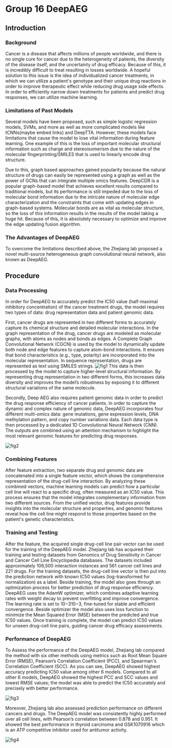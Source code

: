 # Group 16 DeepAEG

## Introduction

### Background
Cancer is a disease that affects millions of people worldwide, and there is no single cure for cancer due to the heterogeneity of patients, the diversity of the disease itself, and the uncertainty of
drug efficacy. Because of this, it is incredibly difficult to treat resulting in losses worldwide. A hopeful solution to this issue is the idea of individualized cancer treatments, in which we can utilize
a patient's genotype and their unique drug reactions in order to improve therapeutic effect while reducing drug usage side effects. In order to efficiently narrow down treatments for patients and predict
drug responses, we can utilize machine learning. 
### Limitations of Past Models
Several models have been proposed, such as simple logistic regression models, SVMs, and more as well as more complicated models like tCNNs(maybe embed
links) and DeepTTA. However, these models face limitations that cause the model to lose vital information during feature learning. One example of this is the loss of important molecular structural information such
as charge and stereoisomerism due to the nature of the molecular fingerprinting/SMILES that is used to linearly encode drug structure. 

Due to this, graph based approaches gained popularity because the natural structure of drugs can easily be represented using a graph as well as the power of GCNs that can integrate multiple omics features.
DeepCDR is a popular graph-based model that achieves excellent results compared to traditional models, but its performance is still impeded due to the loss of molecular bond information due to the 
intricate nature of molecular edge characterization and the constraints that come with updating edges in graph-based systems. Molecular bonds are as vital as molecular structure, so the loss of this information
results in the results of the model taking a huge hit. Because of this, it is absolutely necessary to optimize and improve the edge updating fusion algorithm.

### The Advantages of DeepAEG 
To overcome the limitations described above, the Zhejiang lab proposed a novel multi-source heterogeneous graph convolutional neural network, also known as DeepAEG. 


## Procedure

### Data Processing
In order for DeepAEG to accurately predict the IC50 value (half-maximal inhibitory concentration) of the cancer treatment drugs, the model requires two types of data: drug representation data and patient genomic data. 

First, cancer drugs are represented in two different forms to accurately capture its chemical structure and detailed molecular interactions. In the graph representation of the drug, 
cancer drugs are modeled as molecular graphs, with atoms as nodes and bonds as edges. A Complete Graph Convolutional Network (CGCN) is used by the model to dynamically update both node and edge 
features to capture atom-bond interactions. It ensures that bond characteristics (e.g., type, polarity) are incorporated into the molecular representation. In sequence representation, drugs are 
represented as text using SMILES strings. 
![fig1]("C:\Users\leena\BENG183_2024Fall_Applied-Genomic-Technologies\Group_16_DeepAEG\fig1.jpg")
This data is then processed by the model to capture higher-level structural information. By representing drug representation in two different forms, this increases data diversity and improves the model’s 
robustness by exposing it to different structural variations of the same molecule. 

Secondly, Deep AEG also requires patient genomic data in order to predict the drug response efficiency of cancer patients. In order to capture the dynamic and complex nature of genomic data, 
DeepAEG incorporates four different multi-omics data: gene mutations, gene expression levels, DNA methylation pattern, and copy number variations data. Each data type is then processed by a 
dedicated 1D Convolutional Neural Network (CNN). The outputs are combined using an attention mechanism to highlight the most relevant genomic features for predicting drug responses.

![fig2]("C:\Users\leena\BENG183_2024Fall_Applied-Genomic-Technologies\Group_16_DeepAEG\fig2.jpg")

### Combining Features
After feature extraction, two separate drug and genomic data are concatenated into a single feature vector, which shows the comprehensive representation of the drug-cell line interaction. 
By analyzing these combined vectors, machine learning models can predict how a particular cell line will react to a specific drug, often measured as an IC50 value. This process ensures that the model integrates 
complementary information from two different sources. From the unified vector, drug features provide insights into the molecular structure and properties, and genomic features reveal how the cell line might respond 
to those properties based on the patient's genetic characteristics.

### Training and Testing 
After the feature, the acquired single drug-cell line pair vector can be used  for the training of the DeepAEG model. Zhejiang lab has acquired their training and testing datasets from Genomics of Drug 
Sensitivity in Cancer and Cancer Cell Line Encyclopedia databases. The datasets included approximately 106,500 interaction instances and 561 cancer cell lines and 221 drugs. For the training datasets, the drug-cell 
line vector is then put into the prediction network with known IC50 values (log-transformed for normalization) as a label. Beside training, the model also goes through an optimization process for better prediction 
of drug response efficiency. DeepAEG uses the AdamW optimizer, which combines adaptive learning rates with weight decay to prevent overfitting and improve convergence. The learning rate is set to 10−310−3, fine-tuned
for stable and efficient convergence. Beside optimizer the model also uses loss function to minimize the Mean Squared Error (MSE) between the predicted and true IC50 values. Once training is complete, the model can 
predict IC50 values for unseen drug-cell line pairs, guiding cancer drug efficacy assessments.

### Performance of DeepAEG
To Assess the performance of the DeepAEG model, Zhejiang lab compared the method with six other methods using metrics such as Root Mean Square Error (RMSE), Pearson’s Correlation Coefficient (PCC), and 
Spearman's Correlation Coefficient (SCC). As you can see, DeepAEG showed highest accuracy predicting IC50 value among other 6 models. Compared to all other 6 models, DeepAEG showed the highest PCC and SCC values 
and lowest RMSE values; the model was able to predict the IC50 accurately and precisely with better performance.

![fig3]("C:\Users\leena\BENG183_2024Fall_Applied-Genomic-Technologies\Group_16_DeepAEG\fig3.jpg")

Moreover, Zhejiang lab also assessed prediction performance on different cancers and drugs. The DeepAEG model was consistently highly performed over all cell lines, with Pearson’s correlation between 0.878 and 0.951.
It showed the best performance in thyroid carcinoma and GSK1070916 which is an ATP competitive inhibitor used for antitumor activity. 

![fig4]("C:\Users\leena\BENG183_2024Fall_Applied-Genomic-Technologies\Group_16_DeepAEG\fig4.jpg")



